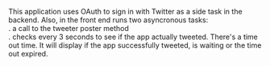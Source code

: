 This application uses OAuth to sign in with Twitter as a side task in the backend.
Also, in the front end runs two asyncronous tasks:  
 . a call to the tweeter poster method  
 . checks every 3 seconds to see if the app actually tweeted. There's a time out time. It will display if the app successfully tweeted, is waiting or the time out expired.
